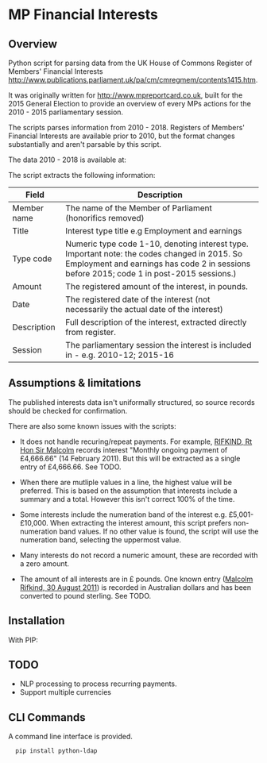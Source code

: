 MP Financial Interests
======================

Overview
--------

Python script for parsing data from the UK House of Commons Register of Members' Financial Interests http://www.publications.parliament.uk/pa/cm/cmregmem/contents1415.htm.

It was originally written for http://www.mpreportcard.co.uk, built for the 2015 General Election to provide an overview of every MPs actions for the 2010 - 2015 parliamentary session. 

The scripts parses information from 2010 - 2018. Registers of Members' Financial Interests are available prior to 2010, but the format changes substantially and aren't parsable by this script. 


The data 2010 - 2018 is available at:


The script extracts the following information:

| Field        | Description | 
| ------------ |-------------| 
| Member name  | The name of the Member of Parliament (honorifics removed) | 
| Title        | Interest type title e.g Employment and earnings |
| Type code    | Numeric type code 1-10, denoting interest type.  Important note: the codes changed in 2015.  So Employment and earnings has code 2 in sessions before 2015; code 1 in post-2015 sessions.) |
| Amount       | The registered amount of the interest, in pounds.  |
| Date         | The registered date of the interest (not necessarily the actual date of the interest) |
| Description  | Full description of the interest, extracted directly from register. |
| Session      | The parliamentary session the interest is included in - e.g. 2010-12; 2015-16 |


Assumptions & limitations
-------------------------

The published interests data isn't uniformally structured, so source records should be checked for confirmation.

There are also some known issues with the scripts:

- It does not handle recuring/repeat payments. For example, [RIFKIND, Rt Hon Sir Malcolm](https://publications.parliament.uk/pa/cm/cmregmem/120430/rifkind_malcolm.htm) records interest "Monthly ongoing payment of £4,666.66"  (14 February 2011). But this will be extracted as a single entry of £4,666.66.  See TODO.

- When there are mutliple values in a line, the highest value will be preferred. This is based on the assumption that interests include a summary and a total. However this isn't correct 100% of the time.  

- Some interests include the numeration band of the interest e.g. £5,001-£10,000.  When extracting the interest amount, this script prefers non-numeration band values.  If no other value is found, the script will use the numeration band, selecting the uppermost value. 

- Many interests do not record a numeric amount, these are recorded with a zero amount.

- The amount of all interests are in £ pounds.  One known entry ([Malcolm Rifkind, 30 August 2011](https://publications.parliament.uk/pa/cm/cmregmem/120430/rifkind_malcolm.htm)) is recorded in Australian dollars and has been converted to pound sterling. See TODO.



Installation
------------

With PIP:




TODO
----

- NLP processing to process recurring payments.
- Support multiple currencies



CLI Commands
------------

A command line interface is provided.

```sh
  pip install python-ldap
```
